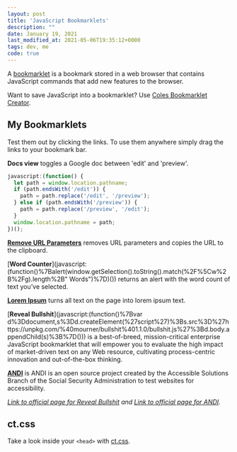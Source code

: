 ```yaml
---
layout: post
title: 'JavaScript Bookmarklets'
description: ""
date: January 19, 2021
last_modified_at: 2021-05-06T19:35:12+0000
tags: dev, me
code: true
---
```


A [bookmarklet](https://en.wikipedia.org/wiki/Bookmarklet) is a bookmark stored in a web browser that contains JavaScript commands that add new features to the browser.


Want to save JavaScript into a bookmarklet? Use [Coles Bookmarklet Creator](https://mrcoles.com/bookmarklet/).


## My Bookmarklets

Test them out by clicking the links. To use them anywhere simply drag the links to your bookmark bar.

**Docs view** toggles a Google doc between 'edit' and 'preview'.

```js
javascript:(function() {
  let path = window.location.pathname;
  if (path.endsWith('/edit')) {
    path = path.replace('/edit', '/preview');
  } else if (path.endsWith('/preview')) {
    path = path.replace('/preview', '/edit');
  }
  window.location.pathname = path;
})();
```

[**Remove URL Parameters**](javascript:(function()%7Bconsole.log('Original%20URL%3A'%2Bwindow.location)%3Bwindow.history.replaceState(''%2C''%2Cwindow.location.origin%2Bwindow.location.pathname)%3B%20navigator.clipboard.writeText(window.location.origin%2Bwindow.location.pathname)%7D)()) removes URL parameters and copies the URL to the clipboard.

[**Word Counter**](javascript:(function()%7Balert(window.getSelection().toString().match(%2F%5Cw%2B%2Fg).length%2B" Words")%7D)()) returns an alert with the word count of text you’ve selected.

[**Lorem Ipsum**](javascript:(function()%7B%2F**%20replaces%20any%20text%20content%20with%20Lorem%20ipsum%20...*%20script%20is%20to%20be%20injected%20by%20bookmarklet*%20N.%20Landsteiner%2C%20mass%3Awerk%20-%20media%20environments%20%3Chttp%3A%2F%2Fwww.masswerk.at%3E*%2F(function()%20%7Bvar%20loremipsum%3D%5B'Lorem%20ipsum%20dolor%20sit%20amet%2C%20consectetur%20adipisicing%20elit%2C%20sed%20do%20eiusmod%20tempor%20incididunt%20ut%20labore%20et%20dolore%20magna%20aliqua.'%2C'Ut%20enim%20ad%20minim%20veniam%2C%20quis%20nostrud%20exercitation%20ullamco%20laboris%20nisi%20ut%20aliquip%20ex%20ea%20commodo%20consequat.'%2C'Duis%20aute%20irure%20dolor%20in%20reprehenderit%20in%20voluptate%20velit%20esse%20cillum%20dolore%20eu%20fugiat%20nulla%20pariatur.'%2C'Excepteur%20sint%20occaecat%20cupidatat%20non%20proident%2C%20sunt%20in%20culpa%20qui%20officia%20deserunt%20mollit%20anim%20id%20est%20laborum.'%2C'Nam%20facilisis%20enim.'%2C'Pellentesque%20in%20elit%20et%20lacus%20euismod%20dignissim.'%2C'Aliquam%20dolor%20pede%2C%20convallis%20eget%2C%20dictum%20a%2C%20blandit%20ac%2C%20urna.'%2C'Pellentesque%20sed%20nunc%20ut%20justo%20volutpat%20egestas.'%2C'Class%20aptent%20taciti%20sociosqu%20ad%20litora%20torquent%20per%20conubia%20nostra%2C%20per%20inceptos%20hymenaeos.'%2C'In%20erat.'%2C'Suspendisse%20potenti.'%2C'Fusce%20faucibus%20nibi%20sed%20nisi.'%2C'Phasellus%20faucibus%2C%20dui%20a%20cursus%20dapibus%2C%20mauris%20nulla%20euismod%20velit%2C%20a%20lobortis%20turpis%20arcu%20vel%20dui.'%2C'Pellentesque%20fermentum%20ultrices%20pede.'%2C'Donec%20auctor%20lectus%20eu%20arcu.'%2C'Curabitur%20non%20orci%20eget%20est%20porta%20gravida.'%2C'Aliquam%20pretium%20orci%20id%20nisi.'%2C'Duis%20faucibus%2C%20mi%20non%20adipiscing%20venenatis%2C%20erat%20urna%20aliquet%20elit%2C%20eu%20fringilla%20lacus%20tellus%20quis%20erat.'%2C'Nam%20tempus%20ornare%20lorem.'%2C'Nullam%20feugiat.'%2C'Praesent%20ut%20leo%20massa.'%2C'Donec%20mattis%2C%20enim%20at%20pharetra%20cursus%2C%20arcu%20est%20sodales%20magna%2C%20in%20volutpat%20erat%20quam%20at%20risus.'%2C'Maecenas%20metus%20magna%2C%20malesuada%20id%20sodales%20tempor%2C%20porta%20a%20elit.'%2C'Vestibulum%20ornare%20varius%20vestibulum.'%2C'Nam%20risus%20tortor%2C%20tempus%20in%20interdum%20id%2C%20varius%20non%20dolor.'%2C'Maecenas%20sed%20enim%20a%20arcu%20molestie%20sollicitudin.'%2C'Integer%20nulla%20eros%2C%20egestas%20sed%20gravida%20placerat%2C%20pellentesque%20ut%20arcu.'%2C'Curabitur%20auctor%20vehicula%20neque%20aliquet%20fermentum.'%2C'Nam%20in%20enim%20non%20odio%20volutpat%20mattis%20eget%20et%20diam.'%2C'Vestibulum%20sit%20amet%20turpis%20tellus.'%2C'In%20molestie%20mattis%20orci%20vitae%20sagittis.'%2C'Fusce%20vel%20est%20non%20erat%20auctor%20molestie.'%2C'Morbi%20aliquam%2C%20mauris%20a%20blandit%20convallis%2C%20nunc%20dui%20fermentum%20diam%2C%20et%20feugiat%20lorem%20tellus%20eget%20sem.'%2C'Pellentesque%20tincidunt%20feugiat%20egestas.'%2C'Suspendisse%20tincidunt%20blandit%20orci%2C%20nec%20convallis%20purus%20suscipit%20in.'%2C'Sed%20a%20diam%20at%20quam%20congue%20sagittis%20id%20laoreet%20augue.'%2C'Sed%20aliquet%20velit%20id%20tortor%20ultricies%20cursus%20ac%20at%20mi.'%2C'Nullam%20a%20nibi%20vitae%20odio%20pellentesque%20porttitor%20vitae%20quis%20dui.'%2C'Cras%20malesuada%20quam%20nec%20urna%20interdum%20in%20imperdiet%20neque%20luctus.'%2C'Duis%20elit%20nulla%2C%20sagittis%20vitae%20sagittis%20nec%2C%20fringilla%20nec%20augue.'%2C'Fusce%20mattis%20tortor%20ut%20massa%20ultrices%20venenatis.'%2C'Praesent%20tincidunt%20ante%20purus%2C%20ut%20molestie%20lacus.'%2C'Etiam%20rhoncus%20venenatis%20eros%2C%20in%20tempus%20urna%20tincidunt%20vel.'%2C'Praesent%20sit%20amet%20massa%20vitae%20dui%20feugiat%20ultricies.'%2C'Nulla%20imperdiet%20convallis%20sapien%2C%20et%20elementum%20ipsum%20semper%20vitae.'%2C'Donec%20ultricies%20auctor%20enim%20in%20laoreet.'%2C'Vestibulum%20vitae%20ipsum%20risus.'%2C'Proin%20lorem%20felis%2C%20semper%20at%20rutrum%20at%2C%20dapibus%20ut%20arcu.'%2C'Cras%20volutpat%20interdum%20venenatis.'%2C'Integer%20pulvinar%20metus%20laoreet%20enim%20aliquam%20ut%20lobortis%20erat%20rutrum.'%2C'Mauris%20dignissim%20sagittis%20metus%2C%20sed%20placerat%20ipsum%20cursus%20sit%20amet.'%2C'Vivamus%20iaculis%20malesuada%20metus%20vel%20volutpat.'%2C'Praesent%20pulvinar%20lacus%20vel%20dolor%20pellentesque%20sed%20consequat%20justo%20convallis.'%2C'Integer%20vel%20sapien%20a%20libero%20aliquet%20porttitor%20a%20in%20felis.'%2C'Nulla%20in%20ipsum%20quis%20felis%20lacinia%20vulputate.'%2C'Phasellus%20eu%20nisi%20nec%20erat%20hendrerit%20mattis%20in%20at%20nunc.'%2C'Nullam%20interdum%20tempus%20euismod.'%2C'Vivamus%20eleifend%20iaculis%20dui%20a%20feugiat.'%2C'Aenean%20sed%20diam%20diam.'%2C'Nullam%20sed%20aliquet%20purus.'%2C'Donec%20quis%20ultricies%20ligula.'%2C'Donec%20sit%20amet%20nisi%20enim.'%2C'Vestibulum%20neque%20nisi%2C%20venenatis%20sit%20amet%20fermentum%20ut%2C%20tempor%20at%20dolor.'%2C'Morbi%20varius%20hendrerit%20nunc%2C%20nec%20varius%20neque%20pellentesque%20eu.'%2C'Nulla%20nec%20urna%20in%20diam%20consectetur%20adipiscing%20nec%20in%20dui.'%2C'Quisque%20accumsan%20quam%20quis%20erat%20porta%20nec%20feugiat%20ipsum%20varius.'%2C'Suspendisse%20blandit%20diam%20dolor.'%2C'Sed%20interdum%2C%20tortor%20a%20egestas%20pellentesque%2C%20arcu%20sapien%20facilisis%20quam%2C%20ut%20ultrices%20lectus%20augue%20a%20nibi.'%2C'Etiam%20laoreet%2C%20massa%20eget%20ultrices%20ullamcorper%2C%20nisi%20odio%20luctus%20diam%2C%20sed%20vestibulum%20sem%20justo%20id%20nulla.'%2C'Vestibulum%20tempor%20vestibulum%20dui%2C%20sed%20fermentum%20libero%20vehicula%20sit%20amet.'%2C'Vestibulum%20vitae%20sem%20augue%2C%20et%20aliquet%20metus.'%2C'Donec%20cursus%20purus%20eget%20libero%20elementum%20suscipit.'%2C'Vivamus%20vehicula%20auctor%20tristique.'%2C'Vestibulum%20lacinia%20urna%20in%20nisi%20blandit%20feugiat.'%2C'Aliquam%20ultrices%20metus%20sit%20amet%20diam%20iaculis%20rutrum%20interdum%20augue%20varius.'%2C'Sed%20non%20quam%20nisl.'%2C'Etiam%20nec%20ligula%20vel%20neque%20adipiscing%20pulvinar%20ac%20ac%20dui.'%2C'Sed%20vulputate%20tortor%20eget%20tellus%20rhoncus%20ac%20lobortis%20sem%20blandit.'%2C'Nam%20placerat%2C%20odio%20et%20suscipit%20vestibulum%2C%20leo%20orci%20vehicula%20ante%2C%20et%20tempor%20arcu%20elit%20et%20est.'%2C'Nulla%20facilisi.'%2C'Integer%20sit%20amet%20elit%20ut%20metus%20aliquet%20lobortis%20posuere%20id%20lorem.'%2C'Donec%20at%20leo%20enim%2C%20a%20blandit%20eros.'%2C'Integer%20eleifend%20aliquam%20lacinia.'%2C'Phasellus%20sapien%20tortor%2C%20volutpat%20in%20posuere%20eget%2C%20rutrum%20id%20nibi.'%2C'Maecenas%20porta%2C%20diam%20iaculis%20vulputate%20ultricies%2C%20massa%20metus%20laoreet%20est%2C%20sed%20elementum%20felis%20nibi%20vel%20mauris.'%2C'Vestibulum%20lobortis%20ipsum%20sed%20erat%20varius%20eget%20posuere%20dui%20consequat.'%2C'Integer%20vel%20eros%20nisi.'%2C'Phasellus%20non%20gravida%20sem.'%2C'Morbi%20id%20mauris%20libero.'%2C'Suspendisse%20consectetur%2C%20erat%20eget%20convallis%20pulvinar%2C%20nulla%20sem%20varius%20nisi%2C%20vel%20semper%20nibi%20leo%20id%20enim.'%5D%3Bvar%20whitespaceAtFrontRe%3D%2F%5E%5B%5Cs%5Cxa0%5D%2B%2F%3Bvar%20whitespaceAtEndRe%3D%2F%5B%5Cs%5Cxa0%5D%2B%24%2F%3Bvar%20punctationRe%3D%2F(%5B%3A!%3F%5C.%5D)%24%2F%3Bvar%20punctationFrontRe%3D%2F%5E(%5B%3A!%3F%5C.%5D%5Cs%2B)%2F%3Bvar%20capatializedRe%3D%2F%5E%5B%5E%5Cw%C3%83%E2%80%9E%C3%83%E2%80%93%C3%83%C5%93%C3%83%E2%82%AC%C3%83%E2%82%AC%C3%83%C2%81%C3%83%CB%86%C3%83%E2%80%B0%C3%83%E2%80%A1%5D*%5BA-Z%C3%83%E2%80%9E%C3%83%E2%80%93%C3%83%C5%93%C3%83%E2%82%AC%C3%83%E2%82%AC%C3%83%C2%81%C3%83%CB%86%C3%83%E2%80%B0%C3%83%E2%80%A1%5D%2F%3Bvar%20simpleExpressionRe%3D%2F%5E%5B%5C(%5C%5B%5D%3F.%5B%3A%5C.%5C)%5C%5D%5D%3F%24%2F%3Bvar%20singleWordRe%3D%2F%5E%5Cw*%24%2F%3Bvar%20charAtFrontRe%3D%2F%5E%5Ba-z%5D%2Fi%3Bvar%20headlineRe%3D%2F%5EH%5B1-3%5D%24%2Fi%3Bvar%20lastTextHadPunctation%3Dfalse%3Bvar%20foundMain%3Dfalse%3Bvar%20idx%3D0%3Bvar%20getLoremIpsum%3Dfunction(n%2C%20isHeadline%2C%20singleWord)%20%7Bif%20(!foundMain%20%26%26%20isHeadline)%20%7Bidx%3D0%3BfoundMain%3Dtrue%3B%7Dvar%20t%3Dloremipsum%5Bidx%5D%3Bvar%20l%3Dt.length%3Bwhile%20(l%3Cn)%20%7Bif%20(%2B%2Bidx%3E%3Dloremipsum.length)%20idx%3D0%3Bt%2B%3D'%20'%2Bloremipsum%5Bidx%5D%3Bl%3Dt.length%3B%7Dif%20(l%3En)%20%7Bvar%20t1%3Dt.substring(0%2Cn)%3Bvar%20t2%3Dt.substring(n).replace(%2F%5Cs.*%24%2F%2C%20'')%3Bif%20(!singleWord%20%26%26%20(t2.length%3C3%20%7C%7C%20(singleWordRe.test(t1)%20%26%26%20charAtFrontRe.test(t.charAt(n)))))%20%7Bt%3Dt1%2Bt2%3B%7Delse%20%7Bt%3Dt1.replace(%2F%2C%3F%5Cs%5Cw*%24%2F%2C%20'')%3B%7Dif%20(t.length%3E3)%20t%3Dt.replace(%2F%5Cs%5Cw%24%2F%2C%20'')%3B%7Dt%3Dt.replace(%2F%5Cs%2B%24%2F%2C%20'')%3Bif%20(%2B%2Bidx%3E%3Dloremipsum.length)%20idx%3D0%3Breturn%20t%3B%7D%3Bvar%20getDocumentBody%3Dfunction()%20%7Bif%20(document.getElementsByTagName)%20%7Breturn%20document.getElementsByTagName('body').item(0)%3B%7Delse%20if%20(document.body)%20%7Breturn%20document.body%3B%7Delse%20if%20((document.all)%20%26%26%20(document.all.tags))%20%7Breturn%20document.all.tags('body')%5B0%5D%3B%7Delse%7Breturn%20null%3B%7D%7D%3Bvar%20replaceText%3Dfunction(el%2C%20isHeadline)%20%7Bvar%20t%3Del.nodeValue%3Bif%20(!t)%20return%3Bvar%20n%3Dt.length%3Bt%3Dt.replace(whitespaceAtFrontRe%2C%20'')%3Bvar%20wsFront%3D(t.length!%3Dn)%3Bn%3Dt.length%3Bt%3Dt.replace(whitespaceAtEndRe%2C%20'')%3Bvar%20wsEnd%3D(t.length!%3Dn)%3Bn%3Dt.length%3Bif%20(n%3E0%20%26%26%20!simpleExpressionRe.test(t))%20%7Bvar%20tn%3DgetLoremIpsum(n%2C%20isHeadline%2C%20singleWordRe.test(t))%3Bvar%20matches%3DpunctationRe.exec(t)%3Bif%20(matches)%20%7Btn%3Dtn.replace(%2F%5B%2C%5C.%5D%2B%24%2F%2C%20'').replace(%2F%5Cs%2B%24%2F%2C%20'')%2Bmatches%5B1%5D%3B%7Delse%20%7Btn%3Dtn.replace(%2F%2C%5Cs*%24%2F%2C%20'')%3B%7Dvar%20first%3Dtn.charAt(0)%3Bvar%20rest%3Dtn.substring(1)%3Btn%20%3D%20((lastTextHadPunctation%20%7C%7C%20capatializedRe.test(t))%3F%20first.toUpperCase()%3Afirst.toLowerCase())%2Brest%3Bmatches%3DpunctationFrontRe.exec(t)%3Bif%20(matches)%20tn%3Dmatches%5B1%5D%2Btn%3BlastTextHadPunctation%3DpunctationRe.test(tn)%3Bif%20(wsFront)%20tn%3D'%20'%2Btn%3Bif%20(wsEnd)%20tn%2B%3D'%20'%3Bel.nodeValue%3Dtn%3B%7D%7D%3Bvar%20scanElement%3Dfunction(el%2C%20isHeadline)%20%7Bvar%20n%3Del.firstChild%3Bwhile%20(n)%20%7Bvar%20nt%3Dn.nodeType%3Bvar%20ns%3Dn.nextSibling%3Bif%20(nt%3D%3D1)%20%7Bvar%20nn%3Dn.nodeName%3Bif%20(nn!%3D'SCRIPT'%20%26%26%20nn!%3D'STYLE'%20%26%26%20nn!%3D'EMBED')%20%7BscanElement(n%2C%20isHeadline%20%7C%7C%20headlineRe.test(nn))%3B%7D%7Delse%20if%20(nt%3D%3D3)%20%7BreplaceText(n%2C%20isHeadline)%3B%7Dn%3Dns%3B%7D%7D%3Bvar%20b%3DgetDocumentBody()%3Bif%20(b)%20%7BscanElement(b%2C%20false)%3B%7D%7D)()%7D)()) turns all text on the page into lorem ipsum text.

[**Reveal Bullshit**](javascript:(function()%7Bvar d%3Ddocument,s%3Dd.createElement(%27script%27)%3Bs.src%3D%27https://unpkg.com/%40mourner/bullshit%401.1.0/bullshit.js%27%3Bd.body.appendChild(s)%3B%7D())) is a best-of-breed, mission-critical enterprise JavaScript bookmarklet that will empower you to evaluate the high impact of market-driven text on any Web resource, cultivating process-centric innovation and out-of-the-box thinking.

[**ANDI**](javascript:void((function(){andiScript=document.createElement('script');andiScript.setAttribute('src','https://www.ssa.gov/accessibility/andi/andi.js');document.body.appendChild(andiScript)})());)  is ANDI is an open source project created by the Accessible Solutions Branch of the Social Security Administration to test websites for accessibility.

*[Link to official page for Reveal Bullshit](https://mourner.github.io/bullshit.js/)  and [Link to official page for ANDI](https://www.ssa.gov/accessibility/andi/help/install.html).*

## ct.css
Take a look inside your `<head>` with [ct.css](https://csswizardry.com/ct/).
